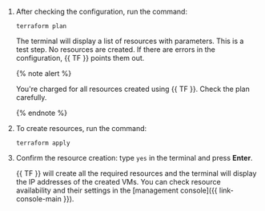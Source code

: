 1. After checking the configuration, run the command:

   ```
   terraform plan
   ```

   The terminal will display a list of resources with parameters. This is a test step. No resources are created. If there are errors in the configuration, {{ TF }} points them out.

     {% note alert %}

     You're charged for all resources created using {{ TF }}. Check the plan carefully.

     {% endnote %}

1. To create resources, run the command:

   ```
   terraform apply
   ```

1. Confirm the resource creation: type `yes` in the terminal and press **Enter**.

   {{ TF }} will create all the required resources and the terminal will display the IP addresses of the created VMs. You can check resource availability and their settings in the [management console]({{ link-console-main }}).

